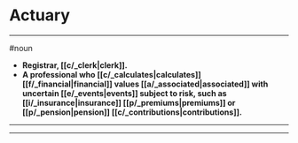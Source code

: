 # Actuary
---
#noun
- **Registrar, [[c/_clerk|clerk]].**
- **A professional who [[c/_calculates|calculates]] [[f/_financial|financial]] values [[a/_associated|associated]] with uncertain [[e/_events|events]] subject to risk, such as [[i/_insurance|insurance]] [[p/_premiums|premiums]] or [[p/_pension|pension]] [[c/_contributions|contributions]].**
---
---
